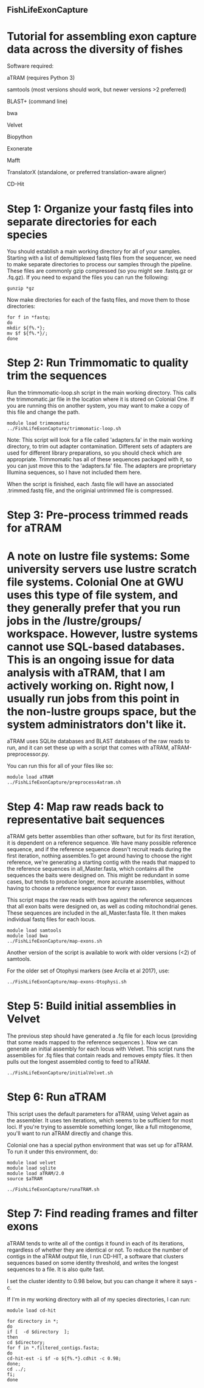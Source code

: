 ## FishLifeExonCapture

# Tutorial for assembling exon capture data across the diversity of fishes

Software required:

aTRAM (requires Python 3)

samtools (most versions should work, but newer versions >2 preferred)

BLAST+ (command line)

bwa

Velvet

Biopython

Exonerate

Mafft

TranslatorX (standalone, or preferred translation-aware aligner)

CD-Hit


# Step 1: Organize your fastq files into separate directories for each species

You should establish a main working directory for all of your samples. Starting with a list of demultiplexed fastq files from the sequencer, we need to make separate directories to process our samples through the pipeline. These files are commonly gzip compressed (so you might see .fastq.gz or .fq.gz). If you need to expand the files you can run the following:

```
gunzip *gz
```

Now make directories for each of the fastq files, and move them to those directories:

```
for f in *fastq;
do
mkdir ${f%.*};
mv $f ${f%.*}/;
done
```

# Step 2: Run Trimmomatic to quality trim the sequences

Run the trimmomatic-loop.sh script in the main working directory. This calls the trimmomatic.jar file in the location where it is stored on Colonial One. If you are running this on another system, you may want to make a copy of this file and change the path.

```
module load trimmomatic
../FishLifeExonCapture/trimmomatic-loop.sh
```

Note: This script will look for a file called 'adapters.fa' in the main working directory, to trim out adapter contamination. Different sets of adapters are used for different library preparations, so you should check which are appropriate. Trimmomatic has all of these sequences packaged with it, so you can just move this to the 'adapters.fa' file. The adapters are proprietary Illumina sequences, so I have not included them here.

When the script is finished, each .fastq file will have an associated .trimmed.fastq file, and the originial untrimmed file is compressed.

# Step 3: Pre-process trimmed reads for aTRAM

# A note on lustre file systems: Some university servers use lustre scratch file systems. Colonial One at GWU uses this type of file system, and they generally prefer that you run jobs in the /lustre/groups/ workspace. However, lustre systems cannot use SQL-based databases. This is an ongoing issue for data analysis with aTRAM, that I am actively working on. Right now, I usually run jobs from this point in the non-lustre groups space, but the system administrators don't like it.

aTRAM uses SQLite databases and BLAST databases of the raw reads to run, and it can set these up with a script that comes with aTRAM, aTRAM-preprocessor.py. 

You can run this for all of your files like so:

```
module load aTRAM
../FishLifeExonCapture/preprocess4atram.sh
```

# Step 4: Map raw reads back to representative bait sequences

aTRAM gets better assemblies than other software, but for its first iteration, it is dependent on a reference sequence. We have many possible reference sequence, and if the reference sequence doesn't recruit reads during the first iteration, nothing assembles.To get around having to choose the right reference, we're generating a starting contig with the reads that mapped to the reference sequences in all_Master.fasta, which contains all the sequences the baits were designed on. This might be redundant in some cases, but tends to produce longer, more accurate assemblies, without having to choose a reference sequence for every taxon.

This script maps the raw reads with bwa against the reference sequences that all exon baits were designed on, as well as coding mitochondrial genes. These sequences are included in the all_Master.fasta file. It then makes individual fastq files for each locus.

```
module load samtools
module load bwa
../FishLifeExonCapture/map-exons.sh
```

Another version of the script is available to work with older versions (<2) of samtools.

For the older set of Otophysi markers (see Arcila et al 2017), use:

```
../FishLifeExonCapture/map-exons-Otophysi.sh
```

# Step 5: Build initial assemblies in Velvet

The previous step should have generated a .fq file for each locus (providing that some reads mapped to the reference sequences ). Now we can generate an initial assembly for each locus with Velvet. This script runs the assemblies for .fq files that contain reads and removes empty files. It then pulls out the longest assembled contig to feed to aTRAM.

```
../FishLifeExonCapture/initialVelvet.sh
```



# Step 6: Run aTRAM

This script uses the default parameters for aTRAM, using Velvet again as the assembler. It uses ten iterations, which seems to be sufficient for most loci. If you're trying to assemble something longer, like a full mitogenome, you'll want to run aTRAM directly and change this.

Colonial one has a special python environment that was set up for aTRAM. To run it under this environment, do:

```
module load velvet
module load sqlite
module load aTRAM/2.0
source $aTRAM

../FishLifeExonCapture/runaTRAM.sh
```

# Step 7: Find reading frames and filter exons

aTRAM tends to write all of the contigs it found in each of its iterations, regardless of whether they are identical or not. To reduce the number of contigs in the aTRAM output file, I run CD-HIT, a software that clusters sequences based on some identity threshold, and writes the longest sequences to a file. It is also quite fast. 

I set the cluster identity to 0.98 below, but you can change it where it says -c.

If I'm in my working directory with all of my species directories, I can run:

```
module load cd-hit

for directory in *;
do
if [  -d $directory  ];
then
cd $directory;
for f in *.filtered_contigs.fasta;
do
cd-hit-est -i $f -o ${f%.*}.cdhit -c 0.98;
done;
cd ../;
fi;
done
```

